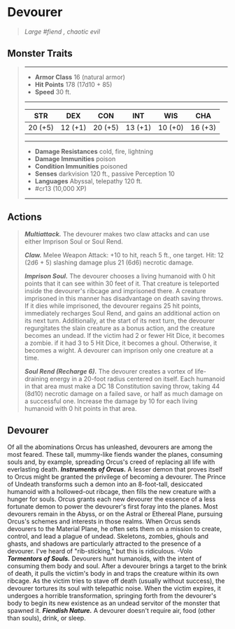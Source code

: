 # Devourer
>*Large #fiend , chaotic evil*
## Monster Traits
>___
>- **Armor Class** 16 (natural armor)
>- **Hit Points** 178 (17d10 + 85)
>- **Speed** 30 ft.
>___
>|STR|DEX|CON|INT|WIS|CHA|
>|:---:|:---:|:---:|:---:|:---:|:---:|
>|20 (+5)|12 (+1)|20 (+5)|13 (+1)|10 (+0)|16 (+3)|
>___
>- **Damage Resistances** cold, fire, lightning
>- **Damage Immunities** poison
>- **Condition Immunities** poisoned
>- **Senses** darkvision 120 ft., passive Perception 10
>- **Languages** Abyssal, telepathy 120 ft.
>- #cr13 (10,000 XP)
>___
## Actions
>***Multiattack.*** The devourer makes two claw attacks and can use either Imprison Soul or Soul Rend.  
>
>***Claw.*** Melee Weapon Attack: +10 to hit, reach 5 ft., one target. Hit: 12 (2d6 + 5) slashing damage plus 21 (6d6) necrotic damage.  
>
>***Imprison Soul.*** The devourer chooses a living humanoid with 0 hit points that it can see within 30 feet of it. That creature is teleported inside the devourer's ribcage and imprisoned there. A creature imprisoned in this manner has disadvantage on death saving throws. If it dies while imprisoned, the devourer regains 25 hit points, immediately recharges Soul Rend, and gains an additional action on its next turn. Additionally, at the start of its next turn, the devourer regurgitates the slain creature as a bonus action, and the creature becomes an undead. If the victim had 2 or fewer Hit Dice, it becomes a zombie. if it had 3 to 5 Hit Dice, it becomes a ghoul. Otherwise, it becomes a wight. A devourer can imprison only one creature at a time.  
>
>***Soul Rend (Recharge 6).*** The devourer creates a vortex of life-draining energy in a 20-foot radius centered on itself. Each humanoid in that area must make a DC 18 Constitution saving throw, taking 44 (8d10) necrotic damage on a failed save, or half as much damage on a successful one. Increase the damage by 10 for each living humanoid with 0 hit points in that area.
## Devourer
Of all the abominations Orcus has unleashed, devourers are among the most feared. These tall, mummy-like fiends wander the planes, consuming souls and, by example, spreading Orcus's creed of replacing all life with everlasting death.
***Instruments of Orcus.***  A lesser demon that proves itself to Orcus might be granted the privilege of becoming a devourer. The Prince of Undeath transforms such a demon into an 8-foot-tall, desiccated humanoid with a hollowed-out ribcage, then fills the new creature with a hunger for souls. Orcus grants each new devourer the essence of a less fortunate demon to power the devourer's first foray into the planes. Most devourers remain in the Abyss, or on the Astral or Ethereal Plane, pursuing Orcus's schemes and interests in those realms. When Orcus sends devourers to the Material Plane, he often sets them on a mission to create, control, and lead a plague of undead. Skeletons, zombies, ghouls and ghasts, and shadows are particularly attracted to the presence of a devourer.
I've heard of "rib-sticking," but this is ridiculous.
-Volo
***Tormentors of Souls.***  Devourers hunt humanoids, with the intent of consuming them body and soul. After a devourer brings a target to the brink of death, it pulls the victim's body in and traps the creature within its own ribcage. As the victim tries to stave off death (usually without success), the devourer tortures its soul with telepathic noise. When the victim expires, it undergoes a horrible transformation, springing forth from the devourer's body to begin its new existence as an undead servitor of the monster that spawned it.
***Fiendish Nature.***  A devourer doesn't require air, food (other than souls), drink, or sleep.